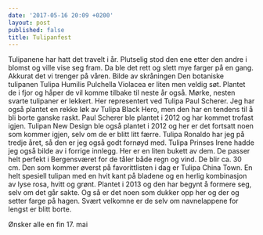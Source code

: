 ```yaml
---
date: '2017-05-16 20:09 +0200'
layout: post
published: false
title: Tulipanfest
---
```


Tulipanene har hatt det travelt i år. Plutselig stod den ene etter den andre i blomst og ville vise seg fram. Da ble det rett og slett mye farger på en gang. Akkurat det vi trenger på våren.
Bilde av skråningen
Den botaniske tulipanen Tulipa Humilis Pulchella Violacea er liten men veldig søt. Plantet de i fjor og håper de vil komme tilbake til neste år også.
Mørke, nesten svarte tulipaner er lekkert. Her representert ved Tulipa Paul Scherer. Jeg har også plantet en rekke løk av Tulipa Black Hero, men den har en tendens til å bli borte ganske raskt. Paul Scherer ble plantet i 2012 og har kommet trofast igjen. 
Tulipan New Design ble også plantet i 2012 og her er det fortsatt noen som kommer igjen, selv om de er blitt litt færre.
Tulipa Ronaldo har jeg på tredje året, så den er jeg også godt fornøyd med. 
Tulipa Prinses Irene hadde jeg også bilde av i forrige innlegg. Her er en liten bukett av dem. De passer helt perfekt i Bergensværet for de tåler både regn og vind. De blir ca. 30 cm. 
Den som kommer øverst på favorittlisten i dag er Tulipa China Town. En helt spesiell tulipan med en hvit kant på bladene og en herlig kombinasjon av lyse rosa, hvitt og grønt. Plantet i 2013 og den har begynt å formere seg, selv om det går sakte. 
Og så er det noen som dukker opp her og der og setter farge på hagen. Svært velkomne er de selv om navnelappene for lengst er blitt borte.

Ønsker alle en fin 17. mai 
